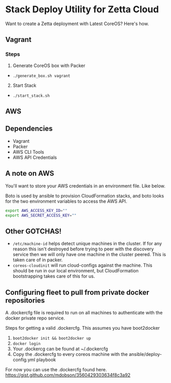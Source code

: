 # Stack Deploy Utility for Zetta Cloud

Want to create a Zetta deployment with Latest CoreOS? Here's how.

## Vagrant

### Steps

1. Generate CoreOS box with Packer
  - `./generate_box.sh vagrant`
2. Start Stack
  - `./start_stack.sh`

## AWS

## Dependencies

- Vagrant
- Packer
- AWS CLI Tools
- AWS API Credentials

## A note on AWS

You'll want to store your AWS credentials in an environment file. Like below. 

Boto is used by ansible to provision CloudFormation stacks, and boto looks for the two environment variables to access the AWS API.

```bash
export AWS_ACCESS_KEY_ID=""
export AWS_SECRET_ACCESS_KEY=""
```
## Other GOTCHAS!

- `/etc/machine-id` helps detect unique machines in the cluster. If for any reason this isn't destroyed before trying to peer with the discovery service then we will only have one machine in the cluster peered. This is taken care of in packer.
- `coreos-cloudinit` will run cloud-configs against the machine. This should be run in our local environment, but CloudFormation bootstrapping takes care of this for us.

## Configuring fleet to pull from private docker repositories

A .dockercfg file is required to run on all machines to authenticate with the docker private repo service.

Steps for getting a valid .dockercfg. This assumes you have boot2docker

1. `boot2docker init && boot2docker up`
2. `docker login`
3. Your .dockercg can be found at ~/.dockercfg
4. Copy the .dockercfg to every coreos machine with the ansible/deploy-config.yml playbook

For now you can use the .dockercfg found here. https://gist.github.com/mdobson/3560429303634f8c3a92


